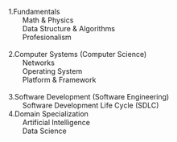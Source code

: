 1.Fundamentals <br />
  Math & Physics <br />
  Data Structure & Algorithms <br />
  Profesionalism <br /> <br /> 
2.Computer Systems (Computer Science) <br />
  Networks <br />
  Operating System <br />
  Platform & Framework <br /> <br />
3.Software Development (Software Engineering) <br />
  Software Development Life Cycle (SDLC) <br />
 4.Domain Specialization <br/>
  Artificial Intelligence <br />
  Data Science